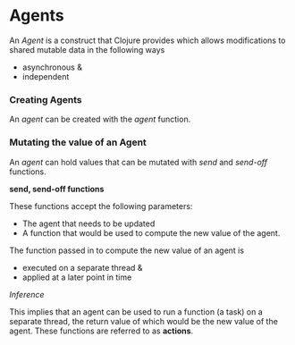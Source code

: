 # Agents

An *Agent* is a construct that Clojure provides which allows modifications to shared mutable data in the following ways

* asynchronous &
* independent

### Creating Agents

An *agent* can be created with the *agent* function. 

### Mutating the value of an Agent

An *agent* can hold values that can be mutated with *send* and *send-off* functions. 

**send, send-off functions**

These functions accept the following parameters:

* The agent that needs to be updated
* A function that would be used to compute the new value of the agent.

The function passed in to compute the new value of an agent is 

* executed on a separate thread &
* applied at a later point in time

*Inference*

This implies that an agent can be used to run a function (a task) on a separate thread, the return value of which would be the new value of the agent.
These functions are referred to as **actions**.






